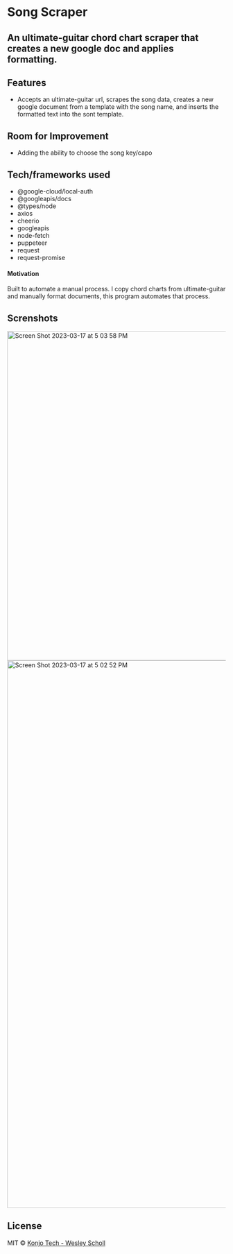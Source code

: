 # Song Scraper

## An ultimate-guitar chord chart scraper that creates a new google doc and applies formatting.

## Features

- Accepts an ultimate-guitar url, scrapes the song data, creates a new google document from a template with the song name, and inserts the formatted text into the sont template.

## Room for Improvement

- Adding the ability to choose the song key/capo

## Tech/frameworks used

 - @google-cloud/local-auth
 - @googleapis/docs
 - @types/node
 - axios
 - cheerio
 - googleapis
 - node-fetch
 - puppeteer
 - request
 - request-promise

#### Motivation

Built to automate a manual process. I copy chord charts from ultimate-guitar and manually format documents, this program automates that process.

## Screnshots

<img width="760" alt="Screen Shot 2023-03-17 at 5 03 58 PM" src="https://user-images.githubusercontent.com/46323883/226048135-f836a180-9aa4-4f76-a694-286b8db6030c.png">
<img width="1263" alt="Screen Shot 2023-03-17 at 5 02 52 PM" src="https://user-images.githubusercontent.com/46323883/226048176-f52dcad5-3325-4383-947c-63f348b06da3.png">

## License

MIT © [Konjo Tech - Wesley Scholl](2023)